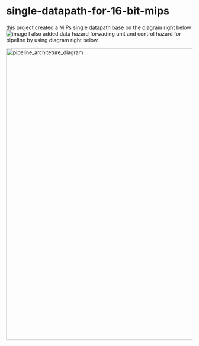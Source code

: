 # single-datapath-for-16-bit-mips
this project created a MIPs single datapath base on the diagram right below
![image](https://user-images.githubusercontent.com/60759653/207533139-627e3a4f-2022-4f58-9f05-af6b68e5d587.png)
I also added data hazard forwading unit and control hazard for pipeline by using diagram right below.

<img width="785" alt="pipeline_architeture_diagram" src="https://user-images.githubusercontent.com/60759653/207658062-ee9040a3-2792-40b9-a684-b6b92cfa7649.png">
